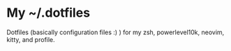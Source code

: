 # My ~/.dotfiles

Dotfiles (basically configuration files :) ) for my zsh, powerlevel10k, neovim, kitty, and profile.
